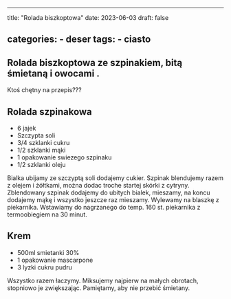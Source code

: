 

---
title: "Rolada biszkoptowa"
date: 2023-06-03
draft: false

categories:
    - deser
tags:
    - ciasto
---

## Rolada biszkoptowa ze szpinakiem, bitą śmietaną i owocami .


Ktoś chętny na przepis???


## Rolada szpinakowa


* 6 jajek
* Szczypta soli
* 3/4 szklanki cukru
* 1/2 szklanki mąki
* 1 opakowanie swiezego szpinaku
* 1/2 szklanki oleju

Bialka ubijamy ze szczyptą soli dodajemy cukier. 
Szpinak blendujemy razem z olejem i żółtkami, można dodac troche startej skórki z cytryny. 
Zblendowany szpinak dodajemy do ubitych bialek, mieszamy, na koncu dodajemy mąkę i wszystko jeszcze raz mieszamy. 
Wylewamy na blaszkę z piekarnika. 
Wstawiamy do nagrzanego do temp. 160 st. piekarnika z termoobiegiem na 30 minut.


## Krem


* 500ml smietanki 30%
* 1 opakowanie mascarpone
* 3 lyzki cukru pudru

Wszystko razem łaczymy. 
Miksujemy najpierw na małych obrotach, stopniowo je zwiększając.
Pamiętamy, aby nie przebić śmietany.